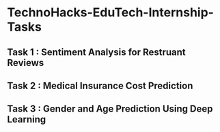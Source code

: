 # TechnoHacks-EduTech-Internship-Tasks

## Task 1 : Sentiment Analysis for Restruant Reviews
## Task 2 : Medical Insurance Cost Prediction
## Task 3 : Gender and Age Prediction Using Deep Learning
